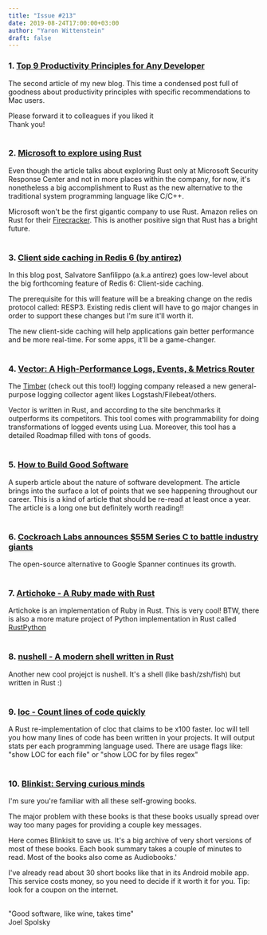 ```yaml
---
title: "Issue #213"
date: 2019-08-24T17:00:00+03:00
author: "Yaron Wittenstein"
draft: false
---
```


### 1.  [Top 9 Productivity Principles for Any Developer][1]

The second article of my new blog. This time a condensed post full of goodness about productivity principles with specific recommendations to Mac users.

Please forward it to colleagues if you liked it<br/>
Thank you!
<br/><br/>
### 2.  [Microsoft to explore using Rust][2]

Even though the article talks about exploring Rust only at Microsoft Security Response Center and not in more places within the company, for now, it's nonetheless a big accomplishment to Rust as the new alternative to the traditional system programming language like C/C++.

Microsoft won't be the first gigantic company to use Rust.
Amazon relies on Rust for their [Firecracker][Firecracker].
This is another positive sign that Rust has a bright future.
<br/><br/>
### 3.  [Client side caching in Redis 6 (by antirez)][3]

In this blog post, Salvatore Sanfilippo (a.k.a antirez) goes low-level about the big forthcoming feature of Redis 6: Client-side caching.

The prerequisite for this will feature will be a breaking change on the redis protocol called: RESP3.
Existing redis client will have to go major changes in order to support these changes but I'm sure it'll worth it.

The new client-side caching will help applications gain better performance and be more real-time.
For some apps, it'll be a game-changer.
<br/><br/>
### 4.  [Vector: A High-Performance Logs, Events, & Metrics Router][4]

The [Timber][Timber] (check out this tool!) logging company released a new general-purpose logging collector agent likes Logstash/Filebeat/others.

Vector is written in Rust, and according to the site benchmarks it outperforms its competitors.
This tool comes with programmability for doing transformations of logged events using Lua.
Moreover, this tool has a detailed Roadmap filled with tons of goods.
<br/><br/>
### 5.  [How to Build Good Software][5]

A superb article about the nature of software development.
The article brings into the surface a lot of points that we see happening throughout our career.
This is a kind of article that should be re-read at least once a year.
The article is a long one but definitely worth reading!!
<br/><br/>
### 6.  [Cockroach Labs announces $55M Series C to battle industry giants][6]

The open-source alternative to Google Spanner continues its growth.
<br/><br/>
### 7.  [Artichoke - A Ruby made with Rust][7]

Artichoke is an implementation of Ruby in Rust.
This is very cool!
BTW, there is also a more mature project of Python implementation in Rust called [RustPython][RustPython]
<br/><br/>
### 8. [nushell - A modern shell written in Rust][8]

Another new cool projejct is nushell. It's a shell (like bash/zsh/fish) but written in Rust :)
<br/><br/>
### 9. [loc - Count lines of code quickly][9]

A Rust re-implementation of cloc that claims to be x100 faster.
loc will tell you how many lines of code has been written in your projects.
It will output stats per each programming language used.
There are usage flags like: "show LOC for each file" or "show LOC for by files regex"
<br/><br/>
### 10. [Blinkist: Serving curious minds][10]

I'm sure you're familiar with all these self-growing books.

The major problem with these books is that these books usually spread over way too many pages for providing a couple key messages.

Here comes Blinkisit to save us. It's a big archive of very short versions of most of these books.
Each book summary takes a couple of minutes to read. Most of the books also come as Audiobooks.'

I've already read about 30 short books like that in its Android mobile app.
This service costs money, so you need to decide if it worth it for you.
Tip: look for a coupon on the internet.
<br/><br/>

"Good software, like wine, takes time"
<br/>
Joel Spolsky


[1]: https://medium.com/better-programming/top-8-productivity-principles-for-any-developer-db42c07b7a9e
[2]: https://www.zdnet.com/article/microsoft-to-explore-using-rust/
[Firecracker]: https://firecracker-microvm.github.io/
[3]: http://antirez.com/news/130
[4]: https://vector.dev/
[Timber]: https://timber.io/
[Timber Roadmap]: https://github.com/timberio/vector/milestones
[5]: https://www.csc.gov.sg/articles/how-to-build-good-software
[6]: https://techcrunch.com/2019/08/06/cockroach-labs-announces-55m-series-c-to-battle-giants/
[7]: https://artichoke.run/
[RustPython]: https://github.com/RustPython/RustPython
[8]: https://github.com/nushell/nushell
[9]: https://github.com/cgag/loc
[10]: https://www.blinkist.com/en/nc/library/

